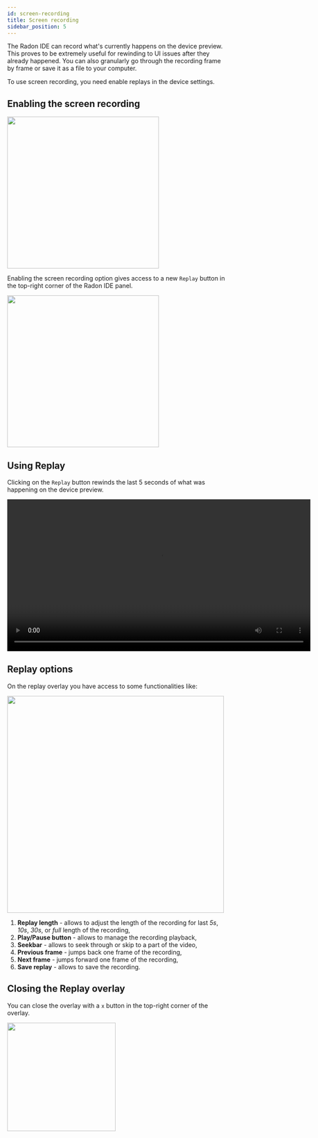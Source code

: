 ```yaml
---
id: screen-recording
title: Screen recording
sidebar_position: 5
---
```


The Radon IDE can record what's currently happens on the device preview. This proves to be extremely useful for rewinding to UI issues after they already happened. You can also granularly go through the recording frame by frame or save it as a file to your computer.

To use screen recording, you need enable replays in the device settings.

## Enabling the screen recording

<img width="350" src="/img/docs/ide_enable_replays.png" className="shadow-image" />

Enabling the screen recording option gives access to a new `Replay` button in the top-right corner of the Radon IDE panel.

<img width="350" src="/img/docs/ide_replays_enabled.png" className="shadow-image" />

## Using Replay

Clicking on the `Replay` button rewinds the last 5 seconds of what was happening on the device preview.

<video autoPlay loop width="700" controls className="shadow-image">
  <source src="/video/ide_screen_recording.mp4" type="video/mp4"/>
</video>

## Replay options

On the replay overlay you have access to some functionalities like:

<img width="500" src="/img/docs/ide_screen_recording.png" className="shadow-image" />

1. **Replay length** - allows to adjust the length of the recording for last _5s_, _10s_, _30s_, or _full_ length of the recording,
2. **Play/Pause button** - allows to manage the recording playback,
3. **Seekbar** - allows to seek through or skip to a part of the video,
4. **Previous frame** - jumps back one frame of the recording,
5. **Next frame** - jumps forward one frame of the recording,
6. **Save replay** - allows to save the recording.

## Closing the Replay overlay

You can close the overlay with a `x` button in the top-right corner of the overlay.

<img width="250" src="/img/docs/ide_close_overlay.png" className="shadow-image" />
